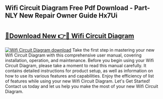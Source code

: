 ## Wifi Circuit Diagram Free Pdf Download - Part-NLY New Repair Owner Guide Hx7Ui

# <h2><a href="http://dfjo7g.blite.top/?on=Wifi+Circuit+Diagram">🔗Download New 👉🔴 Wifi Circuit Diagram</a></h2>

[![Wifi Circuit Diagram download](https://i.imgur.com/lujVjoI.png)](http://dfjo7g.blite.top/?on=Wifi+Circuit+Diagram)
Take the first step in mastering your new Wifi Circuit Diagram with this comprehensive user manual, covering installation, operation, and maintenance. Before you begin using your Wifi Circuit Diagram, please take a moment to read this manual carefully. It contains detailed instructions for product setup, as well as information on how to use its various features and capabilities. Enjoy the efficiency of list of features while using your new Wifi Circuit Diagram. Let's Get Started! Contact us today and let us help you make the most of your new Wifi Circuit Diagram.
